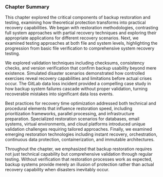 
### Chapter Summary

This chapter explored the critical components of backup restoration and testing, examining how theoretical protection transforms into practical recovery capabilities. We began with restoration methodologies, contrasting full system approaches with partial recovery techniques and exploring their appropriate applications for different recovery scenarios. Next, we examined testing approaches at both file and system levels, highlighting the progression from basic file verification to comprehensive system recovery testing.

We explored validation techniques including checksums, consistency checks, and version verification that confirm backup usability beyond mere existence. Simulated disaster scenarios demonstrated how controlled exercises reveal recovery capabilities and limitations before actual crises occur. The GitLab data loss incident provided a compelling case study in how backup system failures cascade without proper validation, turning recoverable mistakes into significant data loss events.

Best practices for recovery time optimization addressed both technical and procedural elements that influence restoration speed, including prioritization frameworks, parallel processing, and infrastructure preparation. Specialized restoration scenarios for databases, email systems, virtual environments, and cloud platforms introduced unique validation challenges requiring tailored approaches. Finally, we examined emerging restoration technologies including instant recovery, orchestration, continuous data protection, containerization, and immutable architectures.

Throughout the chapter, we emphasized that backup restoration requires not just technical capability but comprehensive validation through regular testing. Without verification that restoration processes work as expected, backup systems provide merely an illusion of protection rather than actual recovery capability when disasters inevitably occur.
